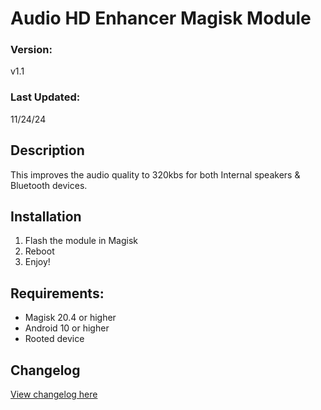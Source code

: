 # Audio HD Enhancer Magisk Module

### Version:
v1.1

### Last Updated:
11/24/24

## Description
This improves the audio quality to 320kbs for both Internal speakers & Bluetooth devices.

## Installation 
1. Flash the module in Magisk
3. Reboot
4. Enjoy!

## Requirements:
- Magisk 20.4 or higher
- Android 10 or higher
- Rooted device

## Changelog
[View changelog here](https://github.com/PS2ClassicsVault/Audio-HD-Enhancer-Magisk-Module/blob/main/changelog.md)